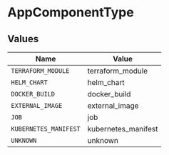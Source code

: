 # AppComponentType


## Values

| Name                  | Value                 |
| --------------------- | --------------------- |
| `TERRAFORM_MODULE`    | terraform_module      |
| `HELM_CHART`          | helm_chart            |
| `DOCKER_BUILD`        | docker_build          |
| `EXTERNAL_IMAGE`      | external_image        |
| `JOB`                 | job                   |
| `KUBERNETES_MANIFEST` | kubernetes_manifest   |
| `UNKNOWN`             | unknown               |